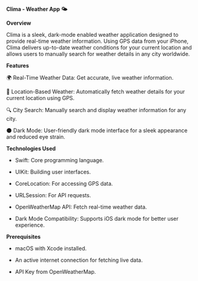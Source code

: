 **Clima - Weather App 🌤️**


**Overview**

Clima is a sleek, dark-mode enabled weather application designed to provide real-time weather information. 
Using GPS data from your iPhone, Clima delivers up-to-date weather conditions for your current location and allows users to manually search for weather details in any city worldwide.


**Features**

🌍 Real-Time Weather Data: Get accurate, live weather information.

📍 Location-Based Weather: Automatically fetch weather details for your current location using GPS.

🔍 City Search: Manually search and display weather information for any city.

🌑 Dark Mode: User-friendly dark mode interface for a sleek appearance and reduced eye strain.


**Technologies Used**

- Swift: Core programming language.

- UIKit: Building user interfaces.

- CoreLocation: For accessing GPS data.

- URLSession: For API requests.

- OpenWeatherMap API: Fetch real-time weather data.

- Dark Mode Compatibility: Supports iOS dark mode for better user experience.


**Prerequisites**

- macOS with Xcode installed.

- An active internet connection for fetching live data.

- API Key from OpenWeatherMap.
